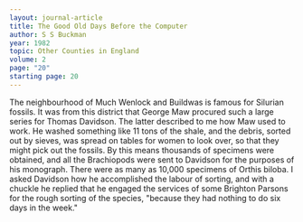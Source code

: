 ```yaml
---
layout: journal-article
title: The Good Old Days Before the Computer
author: S S Buckman
year: 1982
topic: Other Counties in England
volume: 2
page: "20"
starting page: 20
---
```

The neighbourhood of Much Wenlock and Buildwas is famous for Silurian fossils. It was from this district that George Maw procured such a large series for Thomas Davidson. The latter described to me how Maw used to work. He washed something like 11 tons of the shale, and the debris, sorted out by sieves, was spread on tables for women to look over, so that they might pick out the fossils. By this means thousands of specimens were obtained, and all the Brachiopods were sent to Davidson for the purposes of his monograph. There were as many as 10,000 specimens of Orthis biloba. I asked Davidson how he accomplished the labour of sorting, and with a chuckle he replied that he engaged the services of some Brighton Parsons for the rough sorting of the species, "because they had nothing to do six days in the week."